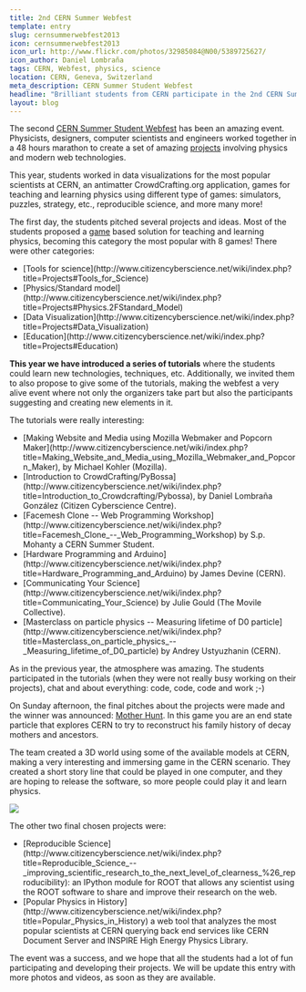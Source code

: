 ```yaml
---
title: 2nd CERN Summer Webfest
template: entry
slug: cernsummerwebfest2013
icon: cernsummerwebfest2013
icon_url: http://www.flickr.com/photos/32985084@N00/5389725627/
icon_author: Daniel Lombraña
tags: CERN, Webfest, physics, science
location: CERN, Geneva, Switzerland
meta_description: CERN Summer Student Webfest
headline: "Brilliant students from CERN participate in the 2nd CERN Summer Webfest."
layout: blog
---
```



The second <a href="http://www.citizencyberscience.net/wiki">CERN Summer Student Webfest</a> has been an amazing event. Physicists, designers, computer scientists and engineers worked together in a 48 hours marathon to create a set of amazing [projects](http://www.citizencyberscience.net/wiki/index.php?title=Projects) involving physics and modern web technologies.

This year, students worked in data visualizations for the most popular scientists at CERN, an antimatter CrowdCrafting.org application, games for teaching and learning physics using different type of games: simulators, puzzles, strategy, etc., reproducible science, and more many more!


<!--more-->

The first day, the students pitched several projects and ideas. Most of the students proposed a [game](http://www.citizencyberscience.net/wiki/index.php?title=Projects#Gaming) based solution for teaching and learning physics, becoming this category the most popular with 8 games! There were other categories:
<ul class="angle-list">
 <li>[Tools for science](http://www.citizencyberscience.net/wiki/index.php?title=Projects#Tools_for_Science)</li>
 <li>[Physics/Standard model](http://www.citizencyberscience.net/wiki/index.php?title=Projects#Physics.2FStandard_Model)</li>
 <li>[Data Visualization](http://www.citizencyberscience.net/wiki/index.php?title=Projects#Data_Visualization)</li>
 <li>[Education](http://www.citizencyberscience.net/wiki/index.php?title=Projects#Education)</li>
</ul>

**This year we have introduced a series of tutorials** where the students could learn new technologies, techniques, etc. Additionally, we invited them to also propose to give some of the tutorials, making the webfest a very alive event where not only the organizers take part but also the participants suggesting and creating new elements in it.

The tutorials were really interesting:
<ul class="angle-list">
    <li>[Making Website and Media using Mozilla Webmaker and Popcorn Maker](http://www.citizencyberscience.net/wiki/index.php?title=Making_Website_and_Media_using_Mozilla_Webmaker_and_Popcorn_Maker), by Michael Kohler (Mozilla).</li>
    <li>[Introduction to CrowdCrafting/PyBossa](http://www.citizencyberscience.net/wiki/index.php?title=Introduction_to_Crowdcrafting/Pybossa), by Daniel Lombraña González (Citizen Cyberscience Centre).</li>
    <li>[Facemesh Clone -- Web Programming Workshop](http://www.citizencyberscience.net/wiki/index.php?title=Facemesh_Clone_--_Web_Programming_Workshop) by S.p. Mohanty a CERN Summer Student.</li>
    <li>[Hardware Programming and Arduino](http://www.citizencyberscience.net/wiki/index.php?title=Hardware_Programming_and_Arduino) by James Devine (CERN).</li>
    <li>[Communicating Your Science](http://www.citizencyberscience.net/wiki/index.php?title=Communicating_Your_Science) by Julie Gould (The Movile Collective).</li>
    <li>[Masterclass on particle physics -- Measuring lifetime of D0 particle](http://www.citizencyberscience.net/wiki/index.php?title=Masterclass_on_particle_physics_--_Measuring_lifetime_of_D0_particle) by Andrey Ustyuzhanin (CERN).</li>
</ul>

As in the previous year, the atmosphere was amazing. The students participated in the tutorials (when they were not really busy working on their projects), chat and about everything: code, code, code and work ;-)

On Sunday afternoon, the final pitches about the projects were made and the winner was announced: [Mother Hunt](http://www.citizencyberscience.net/wiki/index.php?title=Mother_Hunt). In this game you are an end state particle that explores CERN to try to reconstruct his family history of decay mothers and ancestors. 

The team created a 3D world using some of the available models at CERN, making a very interesting and immersing game in the CERN scenario. They created a short story line that could be played in one computer, and they are hoping to release the software, so more people could play it and learn physics.

<div>
    <img src="http://i.imgur.com/fyxppic.png"/>
</div>

The other two final chosen projects were:
<ul class="angle-list">
    <li>[Reproducible Science](http://www.citizencyberscience.net/wiki/index.php?title=Reproducible_Science_--_improving_scientific_research_to_the_next_level_of_clearness_%26_reproducibility): an IPython module for ROOT that allows any scientist using the ROOT software to share and improve their research on the web.</li>
    <li>[Popular Physics in History](http://www.citizencyberscience.net/wiki/index.php?title=Popular_Physics_in_History) a web tool that analyzes the most popular scientists at CERN querying back end services like CERN Document Server and INSPIRE High Energy Physics Library.</li>
</ul>

The event was a success, and we hope that all the students had a lot of fun participating and developing their projects. We will be update this entry with more photos and videos, as soon as they are available.
